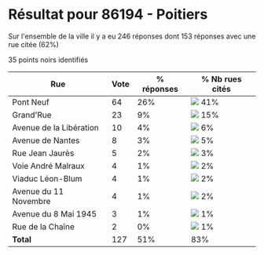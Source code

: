 # Résultat pour 86194 - Poitiers

Sur l'ensemble de la ville il y a eu 246 réponses dont 153 réponses avec une rue citée (62%)

35 points noirs identifiés

| Rue | Vote | % réponses | % Nb rues cités|
|-----|------|------------|----------------|
| Pont Neuf | 64 | 26% | <img src="../../img/bar_41.gif" />&nbsp;41%|
| Grand'Rue | 23 | 9% | <img src="../../img/bar_15.gif" />&nbsp;15%|
| Avenue de la Libération | 10 | 4% | <img src="../../img/bar_6.gif" />&nbsp;6%|
| Avenue de Nantes | 8 | 3% | <img src="../../img/bar_5.gif" />&nbsp;5%|
| Rue Jean Jaurès | 5 | 2% | <img src="../../img/bar_3.gif" />&nbsp;3%|
| Voie André Malraux | 4 | 1% | <img src="../../img/bar_2.gif" />&nbsp;2%|
| Viaduc Léon-Blum | 4 | 1% | <img src="../../img/bar_2.gif" />&nbsp;2%|
| Avenue du 11 Novembre | 4 | 1% | <img src="../../img/bar_2.gif" />&nbsp;2%|
| Avenue du 8 Mai 1945 | 3 | 1% | <img src="../../img/bar_1.gif" />&nbsp;1%|
| Rue de la Chaîne | 2 | 0% | <img src="../../img/bar_1.gif" />&nbsp;1%|
| **Total** | 127 | 51% | 83%|
